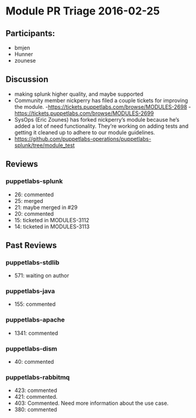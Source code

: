 # Module PR Triage 2016-02-25
## Participants:
* bmjen
* Hunner
* zounese

## Discussion
- making splunk higher quality, and maybe supported
- Community member nickperry has filed a couple tickets for improving the module.
-https://tickets.puppetlabs.com/browse/MODULES-2698
-https://tickets.puppetlabs.com/browse/MODULES-2699
- SysOps (Eric Zounes) has forked nickperry’s module because he’s added a lot of need functionality. They’re working on adding tests and getting it cleaned up to adhere to our module guidelines. 
- https://github.com/puppetlabs-operations/puppetlabs-splunk/tree/module_test

## Reviews
### puppetlabs-splunk
* 26: commented
* 25: merged
* 21: maybe merged in #29
* 20: commented
* 15: ticketed in MODULES-3112
* 14: ticketed in MODULES-3113

## Past Reviews
### puppetlabs-stdlib
* 571: waiting on author 

### puppetlabs-java
* 155: commented

### puppetlabs-apache
* 1341: commented

### puppetlabs-dism
* 40: commented

### puppetlabs-rabbitmq
* 423: commented
* 421: commented. 
* 403: Commented. Need more information about the use case.
* 380: commented 
